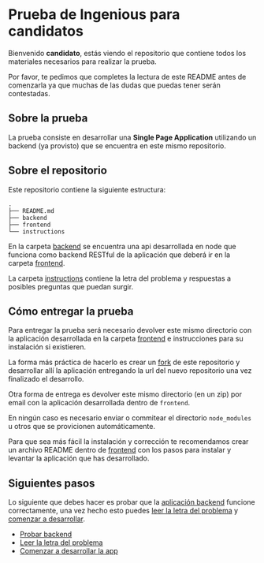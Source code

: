 # Prueba de Ingenious para candidatos

Bienvenido **candidato**, estás viendo el repositorio que contiene todos los materiales necesarios para realizar la prueba.

Por favor, te pedimos que completes la lectura de este README antes de comenzarla ya que muchas de las dudas que puedas tener serán contestadas.

## Sobre la prueba

La prueba consiste en desarrollar una **Single Page Application** utilizando un backend (ya provisto) que se encuentra en este mismo repositorio.

## Sobre el repositorio

Este repositorio contiene la siguiente estructura:

```
.
├── README.md
├── backend
├── frontend
└── instructions
```

En la carpeta [backend](backend) se encuentra una api desarrollada en node que funciona como backend RESTful de la aplicación que deberá ir en la carpeta [frontend](frontend).

La carpeta [instructions](instructions) contiene la letra del problema y respuestas a posibles preguntas que puedan surgir.

## Cómo entregar la prueba

Para entregar la prueba será necesario devolver este mismo directorio con la aplicación desarrollada en la carpeta [frontend](frontend) e instrucciones para su instalación si existieren.

La forma más práctica de hacerlo es crear un [fork](https://github.com/ingsw-dev/frontend-test#fork-destination-box) de este repositorio y desarrollar allí la aplicación entregando la url del nuevo repositorio una vez finalizado el desarrollo.

Otra forma de entrega es devolver este mismo directorio (en un zip) por email con la aplicación desarrollada dentro de `frontend`.

En ningún caso es necesario enviar o commitear el directorio `node_modules` u otros que se provicionen automáticamente.

Para que sea más fácil la instalación y corrección te recomendamos crear un archivo README dentro de [frontend](frontend) con los pasos para instalar y levantar la aplicación que has desarrollado.

## Siguientes pasos

Lo siguiente que debes hacer es probar que la [aplicación backend](backend) funcione correctamente, una vez hecho esto puedes [leer la letra del problema](instructions) y [comenzar a desarrollar](frontend).

* [Probar backend](backend)
* [Leer la letra del problema](instructions)
* [Comenzar a desarrollar la app](frontend)
